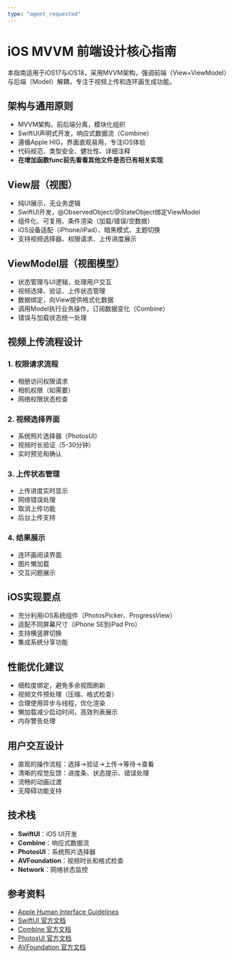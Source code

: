 ```yaml
---
type: "agent_requested"
---
```


# iOS MVVM 前端设计核心指南

本指南适用于iOS17与iOS18，采用MVVM架构，强调前端（View+ViewModel）与后端（Model）解耦，专注于视频上传和连环画生成功能。

## 架构与通用原则

- MVVM架构，前后端分离，模块化组织
- SwiftUI声明式开发，响应式数据流（Combine）
- 遵循Apple HIG，界面直观易用，专注iOS体验
- 代码规范、类型安全、健壮性、详细注释
- **在增加函数func前先看看其他文件是否已有相关实现**

## View层（视图）

- 纯UI展示，无业务逻辑
- SwiftUI开发，@ObservedObject/@StateObject绑定ViewModel
- 组件化、可复用、条件渲染（加载/错误/空数据）
- iOS设备适配（iPhone/iPad）、暗黑模式、主题切换
- 支持视频选择器、权限请求、上传进度展示

## ViewModel层（视图模型）

- 状态管理与UI逻辑，处理用户交互
- 视频选择、验证、上传状态管理
- 数据绑定，向View提供格式化数据
- 调用Model执行业务操作，订阅数据变化（Combine）
- 错误与加载状态统一处理

## 视频上传流程设计

### 1. 权限请求流程
- 相册访问权限请求
- 相机权限（如需要）
- 网络权限状态检查

### 2. 视频选择界面
- 系统照片选择器（PhotosUI）
- 视频时长验证（5-30分钟）
- 实时预览和确认

### 3. 上传状态管理
- 上传进度实时显示
- 网络错误处理
- 取消上传功能
- 后台上传支持

### 4. 结果展示
- 连环画阅读界面
- 图片懒加载
- 交互问题展示

## iOS实现要点

- 充分利用iOS系统组件（PhotosPicker、ProgressView）
- 适配不同屏幕尺寸（iPhone SE到iPad Pro）
- 支持横竖屏切换
- 集成系统分享功能

## 性能优化建议

- 细粒度绑定，避免多余视图刷新
- 视频文件预处理（压缩、格式检查）
- 合理使用异步与线程，优化渲染
- 懒加载减少启动时间，高效列表展示
- 内存警告处理

## 用户交互设计

- 直观的操作流程：选择→验证→上传→等待→查看
- 清晰的视觉反馈：进度条、状态提示、错误处理
- 流畅的动画过渡
- 无障碍功能支持

## 技术栈

- **SwiftUI**：iOS UI开发
- **Combine**：响应式数据流
- **PhotosUI**：系统照片选择器
- **AVFoundation**：视频时长和格式检查
- **Network**：网络状态监控

## 参考资料

- [Apple Human Interface Guidelines](mdc:https:/developer.apple.com/design/human-interface-guidelines)
- [SwiftUI 官方文档](mdc:https:/developer.apple.com/documentation/swiftui)
- [Combine 官方文档](mdc:https:/developer.apple.com/documentation/combine)
- [PhotosUI 官方文档](mdc:https:/developer.apple.com/documentation/photosui)
- [AVFoundation 官方文档](mdc:https:/developer.apple.com/documentation/avfoundation)
